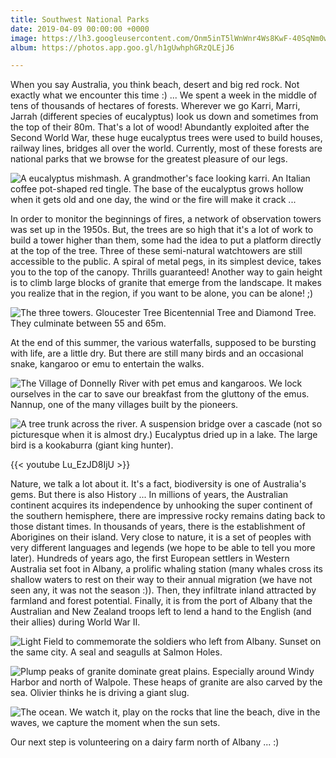 ```yaml
---
title: Southwest National Parks
date: 2019-04-09 00:00:00 +0000
image: https://lh3.googleusercontent.com/Onm5inT5lWnWnr4Ws8KwF-40SqNm0wLH-ImvPsCvzpBWeGB0XZUFoLXVou69LGeTAb4Vvc7XBR8Svq5U5Pw7_XjNTAvm8p3PSWe-WQkhKPD3gF9UvLNh-OiBWAauou9YTx4X6ZxkTfU
album: https://photos.app.goo.gl/h1gUwhphGRzQLEjJ6

---
```

When you say Australia, you think beach, desert and big red rock. Not exactly what we encounter this time :) ... We spent a week in the middle of tens of thousands of hectares of forests. Wherever we go Karri, Marri, Jarrah (different species of eucalyptus) look us down and sometimes from the top of their 80m. That's a lot of wood! Abundantly exploited after the Second World War, these huge eucalyptus trees were used to build houses, railway lines, bridges all over the world. Currently, most of these forests are national parks that we browse for the greatest pleasure of our legs.

![A eucalyptus mishmash. A grandmother's face looking karri. An Italian coffee pot-shaped red tingle. The base of the eucalyptus grows hollow when it gets old and one day, the wind or the fire will make it crack ... ](https://lh3.googleusercontent.com/a6joOd143z3AvRJIqp5XFLIbpWZ0NkCifTauZY6wNT_O8lf4Q1K5jINtl2zrAaV4ZyConkEbdt6tpFzoGqo8HcuCpXr5AO4eSP3RVuiwrQIjpsTwGLjRmBgmqJVPSAEH5hestoIuK-E)

In order to monitor the beginnings of fires, a network of observation towers was set up in the 1950s. But, the trees are so high that it's a lot of work to build a tower higher than them, some had the idea to put a platform directly at the top of the tree. Three of these semi-natural watchtowers are still accessible to the public. A spiral of metal pegs, in its simplest device, takes you to the top of the canopy. Thrills guaranteed! Another way to gain height is to climb large blocks of granite that emerge from the landscape. It makes you realize that in the region, if you want to be alone, you can be alone! ;)

![The three towers. Gloucester Tree Bicentennial Tree and Diamond Tree. They culminate between 55 and 65m. ](https://lh3.googleusercontent.com/yqsimSavyHNP4IJ4u703c9rqow8yxm3VXUjp7WQ5-ovZ3FRPmj1sBf9Ys1W_skcwG0yIhM-24ENcVlwTpiI386VNwkhJwa1V2LYmOiED9bEaG-x_eVh5tG5ns9z4vyIY1BOoOZF5QMI)

At the end of this summer, the various waterfalls, supposed to be bursting with life, are a little dry. But there are still many birds and an occasional snake, kangaroo or emu to entertain the walks.

![The Village of Donnelly River with pet emus and kangaroos. We lock ourselves in the car to save our breakfast from the gluttony of the emus. Nannup, one of the many villages built by the pioneers. ](https://lh3.googleusercontent.com/hT95YL1Pm1BSEgr4PVpxMi5V2wjYcumTzjHuxCo6FzqH3COkNk3YA_kzko_J7kYn4cI99U5dRayBLqdFR3Qr7nEGmH3B3peLqsB0sxXfECSCAY_OVbtmqLyeIpycypCF-4VZyIk-r7A)

![A tree trunk across the river. A suspension bridge over a cascade (not so picturesque when it is almost dry.) Eucalyptus dried up in a lake. The large bird is a kookaburra (giant king hunter). ](https://lh3.googleusercontent.com/xQ1WUmDm6hxTeQZEuFzcVerJ4_zGTS9zJD7zINoUGWl1TUZF22tj9uSlgWC1DWO4EpKfaZ2b44N9wG0b7SOKjFN3dgpo7hEz8VEbINCPnh8T745hys4bjN4cLmF6FLPG6V4R5kVKFgw)

{{< youtube Lu_EzJD8IjU >}}

Nature, we talk a lot about it. It's a fact, biodiversity is one of Australia's gems. But there is also History ... In millions of years, the Australian continent acquires its independence by unhooking the super continent of the southern hemisphere, there are impressive rocky remains dating back to those distant times. In thousands of years, there is the establishment of Aborigines on their island. Very close to nature, it is a set of peoples with very different languages ​​and legends (we hope to be able to tell you more later). Hundreds of years ago, the first European settlers in Western Australia set foot in Albany, a prolific whaling station (many whales cross its shallow waters to rest on their way to their annual migration (we have not seen any, it was not the season :)). Then, they infiltrate inland attracted by farmland and forest potential. Finally, it is from the port of Albany that the Australian and New Zealand troops left to lend a hand to the English (and their allies) during World War II.

![Light Field to commemorate the soldiers who left from Albany. Sunset on the same city. A seal and seagulls at Salmon Holes. ](https://lh3.googleusercontent.com/h5LpeDBvITrUyzlG3cup1n2FnXe-DgqhF9KJ2k6MuE6OedqjPO3mIExjzKSVr95r0XKVb45n8qv5QoWxRJ6myd97S185L7O94PooLFEMYLrSNYiubzZAkd96FzEZnjZP_GLFqJyrofg)

![Plump peaks of granite dominate great plains. Especially around Windy Harbor and north of Walpole. These heaps of granite are also carved by the sea. Olivier thinks he is driving a giant slug. ](https://lh3.googleusercontent.com/X3glNL1WySGRGfKTo6XmTPIxp9Gfr8b8ePqRrmV4i7wknBQk1Qtd6thUmdZihI5Gy1b-Qq4BhHZPZZLHlxElJBMoKw90cKvvZnGIT8VLiOoZLUKsvaOHUlspvvOD7wvckG7gyDZcUrc)

![The ocean. We watch it, play on the rocks that line the beach, dive in the waves, we capture the moment when the sun sets. ](https://lh3.googleusercontent.com/mumakpvvNAnn5wYY2ab2dXnQe0ne-1Tgq96xvyp_p1i6JWpUjjLuOUKs82D2v2OnFtiPeMUFzx4rMzSUfWXjFJyqfOCNehvkTx62qHOLRqU9R7WWSAD9-xcECU0IBbz9dcX1i_FZ7O4)

Our next step is volunteering on a dairy farm north of Albany ... :)
